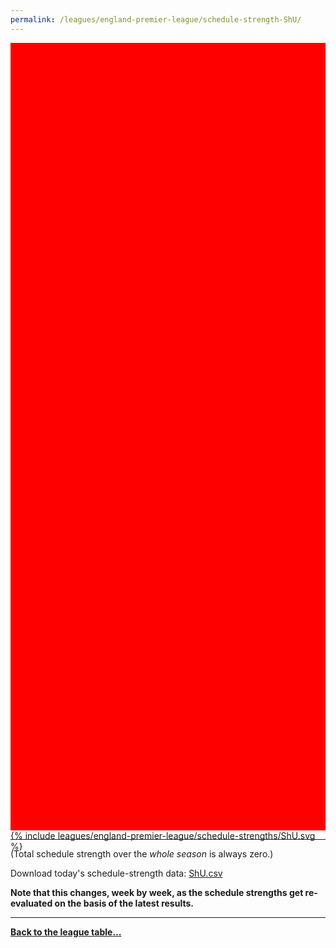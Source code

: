 ```yaml
---
permalink: /leagues/england-premier-league/schedule-strength-ShU/
---
```


<style>
.svg-wrap {
    background-color:red;
    height:0;
    padding-top:250%; /* 350px/550px */
    position: relative;
}

svg {
    background-color: white;
    height: 100%;
    display:block;
    width: 100%;
    position: absolute;
    top:0;
    left:0;
}
</style>


<div class="svg-wrap">
{% include leagues/england-premier-league/schedule-strengths/ShU.svg %}
</div>

-----

(Total schedule strength over the *whole season* is always zero.)


Download today's schedule-strength data: [ShU.csv](/assets/leagues/england-premier-league/2020/schedule-strengths/ShU.csv)

**Note that this changes, week by week, as the schedule strengths get re-evaluated on the
basis of the latest results.**

-----

[**Back to the league table...**](/leagues/england-premier-league)


